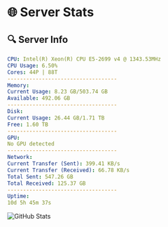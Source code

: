 # 🌐 Server Stats
## 🔍 Server Info
```yaml
CPU: Intel(R) Xeon(R) CPU E5-2699 v4 @ 1343.53MHz
CPU Usage: 6.50%
Cores: 44P | 88T
-----------------------------------
Memory:
Current Usage: 8.23 GB/503.74 GB
Available: 492.06 GB
-----------------------------------
Disk:
Current Usage: 26.44 GB/1.71 TB
Free: 1.60 TB
-----------------------------------
GPU:
No GPU detected
-----------------------------------
Network:
Current Transfer (Sent): 399.41 KB/s
Current Transfer (Received): 66.78 KB/s
Total Sent: 547.26 GB
Total Received: 125.37 GB
-----------------------------------
Uptime:
10d 5h 45m 37s
```
![GitHub Stats](https://img.shields.io/badge/Updated-2025-04-29_22:54:25-blue)